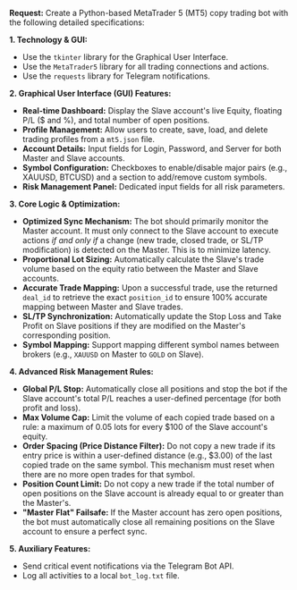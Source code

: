 **Request:** Create a Python-based MetaTrader 5 (MT5) copy trading bot with the following detailed specifications:

 **1. Technology & GUI:**
 * Use the `tkinter` library for the Graphical User Interface.
 * Use the `MetaTrader5` library for all trading connections and actions.
 * Use the `requests` library for Telegram notifications.

 **2. Graphical User Interface (GUI) Features:**
 * **Real-time Dashboard:** Display the Slave account's live Equity, floating P/L ($ and %), and total number of open positions.
 * **Profile Management:** Allow users to create, save, load, and delete trading profiles from a `mt5.json` file.
 * **Account Details:** Input fields for Login, Password, and Server for both Master and Slave accounts.
 * **Symbol Configuration:** Checkboxes to enable/disable major pairs (e.g., XAUUSD, BTCUSD) and a section to add/remove custom symbols.
 * **Risk Management Panel:** Dedicated input fields for all risk parameters.

 **3. Core Logic & Optimization:**
 * **Optimized Sync Mechanism:** The bot should primarily monitor the Master account. It must only connect to the Slave account to execute actions *if and only if* a change (new trade, closed trade, or SL/TP modification) is detected on the Master. This is to minimize latency.
 * **Proportional Lot Sizing:** Automatically calculate the Slave's trade volume based on the equity ratio between the Master and Slave accounts.
* **Accurate Trade Mapping:** Upon a successful trade, use the returned `deal_id` to retrieve the exact `position_id` to ensure 100% accurate mapping between Master and Slave trades.
 * **SL/TP Synchronization:** Automatically update the Stop Loss and Take Profit on Slave positions if they are modified on the Master's corresponding position.
 * **Symbol Mapping:** Support mapping different symbol names between brokers (e.g., `XAUUSD` on Master to `GOLD` on Slave).

 **4. Advanced Risk Management Rules:**
 * **Global P/L Stop:** Automatically close all positions and stop the bot if the Slave account's total P/L reaches a user-defined percentage (for both profit and loss).
 * **Max Volume Cap:** Limit the volume of each copied trade based on a rule: a maximum of 0.05 lots for every $100 of the Slave account's equity.
 * **Order Spacing (Price Distance Filter):** Do not copy a new trade if its entry price is within a user-defined distance (e.g., $3.00) of the last copied trade on the same symbol. This mechanism must reset when there are no more open trades for that symbol.
 * **Position Count Limit:** Do not copy a new trade if the total number of open positions on the Slave account is already equal to or greater than the Master's.
 * **"Master Flat" Failsafe:** If the Master account has zero open positions, the bot must automatically close all remaining positions on the Slave account to ensure a perfect sync.

 **5. Auxiliary Features:**
 * Send critical event notifications via the Telegram Bot API.
 * Log all activities to a local `bot_log.txt` file.
